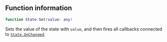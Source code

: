 ## Function information
```lua
function State:Set(value: any)
```

Sets the value of the state with ``value``, and then fires all callbacks connected to [``State.OnChanged``](./event_OnChanged.md).